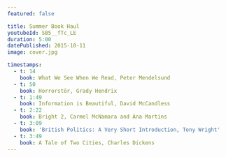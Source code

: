 ```yaml
---
featured: false

title: Summer Book Haul
youtubeId: SB5__fTc_LE
duration: 5:00
datePublished: 2015-10-11
image: cover.jpg

timestamps:
  - t: 14
    book: What We See When We Read, Peter Mendelsund
  - t: 50
    book: Horrorstör, Grady Hendrix
  - t: 1:49
    book: Information is Beautiful, David McCandless
  - t: 2:22
    book: Bright 2, Carmel McNamara and Ana Martins
  - t: 3:09
    book: 'British Politics: A Very Short Introduction, Tony Wright'
  - t: 3:49
    book: A Tale of Two Cities, Charles Dickens
---
```

